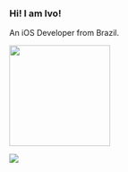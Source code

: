 ### Hi! I am Ivo! 

An iOS Developer from Brazil.

<!--
**igdutra/igdutra** is a ✨ _special_ ✨ repository because its `README.md` (this file) appears on your GitHub profile.

Here are some ideas to get you started:

- 🔭 I’m currently working on ...
- 🌱 I’m currently learning ...
- 👯 I’m looking to collaborate on ...
- 🤔 I’m looking for help with ...
- 💬 Ask me about ...
- 📫 How to reach me: ...
- 😄 Pronouns: ...
- ⚡ Fun fact: ...

-->

 <div>
  <a href="https://github.com/igdutra">
  <img height="180em" src="https://github-readme-stats.vercel.app/api?username=igdutra&show_icons=true&theme=dark&include_all_commits=true&count_private=true"/>
</div>
 
<div> 

  <a href="https://www.linkedin.com/in/ivodutra/" target="_blank"><img src="https://img.shields.io/badge/-LinkedIn-%230077B5?style=for-the-badge&logo=linkedin&logoColor=white" target="_blank"></a> 
  
</div>
